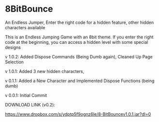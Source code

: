 # 8BitBounce
An Endless Jumper, Enter the right code for a hidden feature, other hidden characters available

This is an Endless Jumping Game with an 8bit theme. If you enter the right code at the beginning, you can access a hidden level with some special designs

v 1.0.2: Added Dispose Commands (Being Dumb again), Cleaned Up Page Selection

v 1.0.1: Added 3 new hidden characters, 

v 0.1.1: Added a New Character and Implemented Dispose Functions (being dumb)

v 0.0.1: Initial Commit

DOWNLOAD LINK (v0.2):

https://www.dropbox.com/s/ydptp5f9ognz6le/8-BitBouncev1.0.1.jar?dl=0
